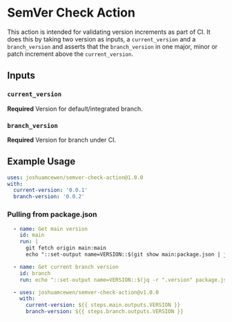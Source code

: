 # SemVer Check Action

This action is intended for validating version increments as part of CI. It does this by taking two version as inputs, a `current_version` and a `branch_version` and asserts that the `branch_version` in one major, minor or patch increment above the `current_version`.

## Inputs

### `current_version`
**Required** Version for default/integrated branch.

### `branch_version`
**Required** Version for branch under CI.

## Example Usage

```yaml
uses: joshuamcewen/semver-check-action@1.0.0
with:
  current-version: '0.0.1'
  branch-version: '0.0.2'
```

### Pulling from package.json
```yaml
  - name: Get main version
    id: main
    run: |
      git fetch origin main:main
      echo "::set-output name=VERSION::$(git show main:package.json | jq -r ".version")"

  - name: Get current branch version
    id: branch
    run: echo "::set-output name=VERSION::$(jq -r ".version" package.json)"

  - uses: joshuamcewen/semver-check-action@v1.0.0
    with:
      current-version: ${{ steps.main.outputs.VERSION }}
      branch-version: ${{ steps.branch.outputs.VERSION }}
```
